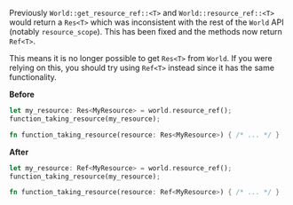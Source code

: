Previously `World::get_resource_ref::<T>` and `World::resource_ref::<T>` would return a `Res<T>` which was inconsistent with the rest of the `World` API (notably `resource_scope`). This has been fixed and the methods now return `Ref<T>`. 

This means it is no longer possible to get `Res<T>` from `World`. If you were relying on this, you should try using `Ref<T>` instead since it has the same functionality.

__Before__

```rust
let my_resource: Res<MyResource> = world.resource_ref();
function_taking_resource(my_resource);

fn function_taking_resource(resource: Res<MyResource>) { /* ... */ }
```

__After__

```rust
let my_resource: Ref<MyResource> = world.resource_ref();
function_taking_resource(my_resource);

fn function_taking_resource(resource: Ref<MyResource>) { /* ... */ }
```
